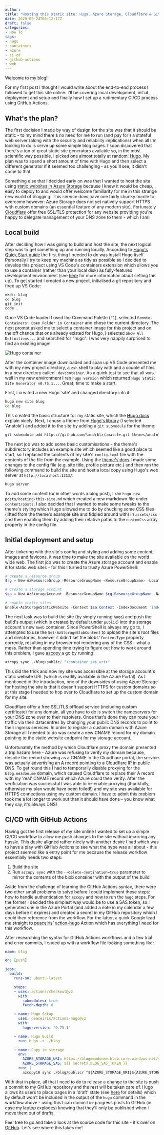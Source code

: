 ```yaml
---
author:
title: "Hosting this static site: Hugo, Azure Storage, Cloudflare & GitHub Actions"
date: 2020-09-24T08:12:17Z
draft: false
categories:
- How To
tags:
- hugo
- containers
- azure
- ci-cd
- github-actions
- web
---
```

Welcome to my blog!

For my first post I thought I would write about the end-to-end process I followed to get this site online.  I'll be covering local development, initial deployment and setup and finally how I set up a rudimentary CI/CD process using GitHub Actions.

<!--more-->

## What's the plan?

The first decision I made by way of design for the site was that it should be static - to my mind there's no need for me to run (and pay for!) a stateful web server (along with the security and reliability implications) when all I'm looking to do is serve up some simple blog pages.  I soon discovered that there's a ton of great static site generators available so, in the most scientific way possible, I picked one almost totally at random: [Hugo](https://gohugo.io/).  My plan was to spend a short amount of time with Hugo and then select a different generator if it seemed too challenging - as you'll see, it didn't come to that.

Something else that I decided early on was that I wanted to host the site using [static websites in Azure Storage](https://docs.microsoft.com/en-us/azure/storage/blobs/storage-blob-static-website) because I knew it would be cheap, easy to deploy to and would offer welcome familiarity for me in this strange new world of blogging.  This service does have one fairly chunky hurdle to overcome however: Azure Storage does not yet natively support HTTPS with custom domains (an essential feature of any modern site).  Fortunately [Cloudflare](https://www.cloudflare.com/en-gb/ssl/) offer free SSL/TLS protection for any website providing you're happy to delegate management of your DNS zone to them - which I am!

## Local build

After deciding how I was going to build and host the site, the next logical step was to get something up and running locally.  According to [Hugo's Quick Start guide](https://gohugo.io/getting-started/quick-start/) the first thing I needed to do was install Hugo itself.  Personally I try to keep my machine as tidy as possible so I decided to develop this project using VS Code's containers extension which allows you to use a container (rather than your local disk) as fully-featured development environment (see [here](https://code.visualstudio.com/docs/remote/containers) for more information about setting this up).  To get started I created a new project, initialised a git repository and fired up VS Code:

```PowerShell
mkdir blog
cd blog
git init
code .
```

Once VS Code loaded I used the Command Palette (`F1`), selected `Remote-Containers: Open Folder in Container` and chose the current directory.  The next prompt asked me to select a container image for this project and on the off chance that one already existed for Hugo, I selected `Show All Definitions...` and searched for "hugo".  I was very happily surprised to find an existing image!

![Hugo container](/images/hugo-dev-container_0.gif)

After the container image downloaded and span up VS Code presented me with my new project directory, a `zsh` shell to play with and a couple of files in a new directory called `.devcontainer`.  As a quick test to see that all was well in my new environment I ran `hugo version` which returned `Hugo Static Site Generator v0.75.1...`.  Great, time to make a start.

First, I created a new Hugo 'site' and changed directory into it:

```zsh
hugo new site blog
cd blog
```

This created the basic structure for my static site, which the [Hugo docs](https://gohugo.io/getting-started/directory-structure/) explain nicely. Next, I chose a theme from [Hugo's library](https://themes.gohugo.io/) (I selected 'Anatole') and added it to the site by adding a `git submodule` for the theme:

```zsh
git submodule add https://github.com/lxndrblz/anatole.git themes/anatole
```

The next job was to add some basic customisations - the theme's subdirectory includes an example site which seemed like a good place to start, so I replaced the contents of my site's `config.toml` file with the contents of the file from the example.  Using the [theme's docs](https://themes.gohugo.io/anatole/) I made some changes to the config file (e.g. site title, profile picture etc.) and then ran the following command to build the site and host a local copy using Hugo's web server at `http://localhost:1313/`:

```zsh
hugo server
```

To add some content (or in other words a blog post), I ran `hugo new posts/hosting-this-site.md` which created a new markdown file under `content/posts`.  I also decided that I wanted to make some tweaks to the theme's styling which Hugo allowed me to do by chucking some CSS files (lifted from the theme's example site and fiddled around with) in `assets/css` and then enabling them by adding their relative paths to the `customCss` array property in the config file.

## Initial deployment and setup

After tinkering with the site's config and styling and adding some content, images and favicons, it was time to make the site available on the world wide web. The first job was to create the Azure storage account and enable it for static web sites - for this I turned to trusty Azure PowerShell:

```PowerShell
# create a resource group
$rg = New-AzResourceGroup -ResourceGroupName <ResourceGroupName> -Location 'uksouth'

# create a storage account
$sa = New-AzStorageAccount -ResourceGroupName $rg.ResourceGroupName -Name <StorageAccountName> -SkuName 'Standard_LRS' -Location $rg.Location -Kind 'StorageV2'

# enable static sites
Enable-AzStorageStaticWebsite -Context $sa.Context -IndexDocument 'index.html' -ErrorDocument404Path '404.html'
```

The next task was to build the site (by simply running `hugo`) and push the build's output (which is created by default under `public`) into the storage account's new `$web` container.  Since PowerShell is always my go to, I attempted to use the `Set-AzStorageBlobContent` to upload the site's root files and directories, however it didn't set the blobs' `ContentType` property correctly, resulting in my browser not rendering any of the CSS - what a mess.  Rather than spending time trying to figure out how to work around this problem, I gave [azcopy](https://docs.microsoft.com/en-us/azure/storage/common/storage-use-azcopy-v10) a go by running:

```PowerShell
azcopy sync ./blog/public/ "<container_sas_uri>"
```

This did the trick and now my site was accessible at the storage account's static website URL (which is readily available in the Azure Portal).  As I mentioned in the introduction, one of the downsides of using Azure Storage for hosting the site is that it doesn't support HTTPS for custom domains so at this stage I needed to hop over to Cloudflare to set up the custom domain for my site.

Cloudflare offer a free SSL/TLS offload service (including custom certificate) for any domain, all you have to do is switch the nameservers for your DNS zone over to their resolvers.  Once that's done they can route your traffic via their datacentres by changing your public DNS records to point to their ingress services.  In order to register a custom domain with Azure Storage all I needed to do was create a new CNAME record for my domain pointing to the static website endpoint for my storage account.

Unfortunately the method by which Cloudflare proxy the domain presented a trip hazard here - Azure was refusing to verify my domain because, despite the record showing as a CNAME in the Cloudflare portal, the service was actually advertising an A record pointing to a Cloudflare IP in public DNS.  To get round this I had to temporarily disable proxying for the `blog.meadon.me` domain, which caused Cloudflare to replace their A record with my 'real' CNAME record which Azure could then verify.  After the verification was successful I was able to re-enable proxying (thankfully, otherwise my plan would have been foiled!) and my site was available for HTTPS connections using my custom domain.  I have to admit this problem took me a lot longer to work out than it should have done - you know what they say, it's always DNS!

## CI/CD with GitHub Actions

Having got the first release of my site online I wanted to set up a simple CI/CD workflow to allow me push changes to the site without incurring any hassle.  This desire aligned rather nicely with another desire I had which was to have a play with GitHub Actions to see what the hype was all about - this project seemed like a entry point for me because the release workflow essentially needs two steps:

1. Build the site
2. Run `azcopy sync` with the `--delete-destination=true` parameter to mirror the contents of the blob container with the output of the build

Aside from the challenge of learning the GitHub Actions syntax, there were two other small problems to solve before I could implement these steps: how to handle authentication for `azcopy` and how to run the `hugo` steps.  For the former I decided the simplest way would be to use a SAS token, so I generated one in the Azure Portal (and added a note in my calendar a few days before it expires) and created a secret in my GitHub repository which I could then reference from the workflow.  For the latter, a quick Google lead me straight to [peaceiris'](https://github.com/peaceiris) [action-hugo](https://github.com/peaceiris/actions-hugo) Action which has everything I need for this workflow.

After researching the syntax for GitHub Actions workflows and a few trial and error commits, I ended up with a workflow file looking something like:

```yaml
name: blog

on: [push]

jobs:
  build:
    runs-on: ubuntu-latest

    steps:
    - uses: actions/checkout@v2
      with:
        submodules: true
        fetch-depth: 0

    - name: Hugo Setup
      uses: peaceiris/actions-hugo@v2
      with:
        hugo-version: '0.75.1'

    - name: Hugo build
      run: hugo -s ./blog

    - name: Copy to storage
      env:
        AZURE_STORAGE_URI: https://blogmeadonme.blob.core.windows.net/$web/
        AZURE_STORAGE_SAS: ${{ secrets.BLOG_SAS_TOKEN }}
      run: |
        azcopy10 sync ./blog/public/ "${AZURE_STORAGE_URI}${AZURE_STORAGE_SAS}" --delete-destination=true
```

With that in place, all that I need to do to release a change to the site is push a commit to my GitHub repository and the rest will be taken care of.  Hugo allows its users to place pages in a 'draft' state (see [here](https://gohugo.io/getting-started/usage/#draft-future-and-expired-content) for details) which by default won't be included in the output of the `hugo` command in the workflow above - using this I can commit in-progress posts to GitHub (in case my laptop explodes) knowing that they'll only be published when I move them out of drafts.

Feel free to go and take a look at the source code for this site - it's over on [GitHub](https://github.com/tmeadon/meadon.me).  Let's see where this takes me!
